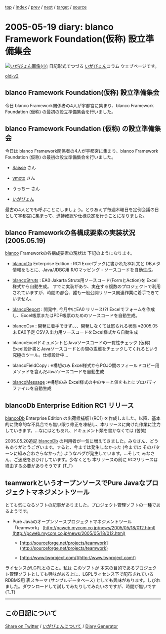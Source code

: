 [top](https://igapyon.github.io/diary/) 
 / [index](https://igapyon.github.io/diary/2005/index.html) 
 / [prev](https://igapyon.github.io/diary/2005/ig050518.html) 
 / [next](https://igapyon.github.io/diary/2005/ig050520.html) 
 / [target](https://igapyon.github.io/diary/2005/ig050519.html) 
 / [source](https://github.com/igapyon/diary/blob/gh-pages/2005/ig050519.html.src.md) 

2005-05-19 diary: blanco Framework Foundation(仮称) 設立準備集会
=====================================================================================================
[![いがぴょん画像(小)](https://igapyon.github.io/diary/images/iga200306s.jpg "いがぴょん")](https://igapyon.github.io/diary/memo/memoigapyon.html) 日記形式でつづる [いがぴょん](https://igapyon.github.io/diary/memo/memoigapyon.html)コラム ウェブページです。

[old-v2](ig050519-orig.html)

## blanco Framework Foundation(仮称) 設立準備集会

今日 blanco Framework関係者の4人が宇都宮に集まり、blanco Framework Foundation (仮称) の最初の設立準備集会を行いました。


## blanco Framework Foundation (仮称) の設立準備集会

今日は blanco Framework関係者の4人が宇都宮に集まり、blanco Framework Foundation (仮称) の最初の設立準備集会を行いました。

* [Saisse](http://www.saisse.jp/pukiwiki/pukiwiki.php?Saisse) さん
  
* [ymoto](http://d.hatena.ne.jp/ymoto/) さん
  
* うっちー さん
  
* [いがぴょん](http://www.igapyon.jp/igapyon/diary/memo/memoigapyon.html)

最古の4人とでも呼ぶことにしましょう。とりあえず毎週木曜日を定例会議の日として宇都宮に集まって、進捗確認や仕様決定を行うことになりました。

## blanco Frameworkの各構成要素の実装状況 (2005.05.19)

[blanco](http://www.igapyon.jp/blanco/blanco.ja.html) Frameworkの各構成要素の現状は 下記のようになります。

* [blancoDb](http://www.igapyon.jp/blanco/blancodb.html) Enterprise Edition : RC1
  Excelブックに書かれたSQL文と DBメタ情報をもとに、Java/JDBC用 R/Oマッピング・ソースコードを自動生成。
  
* [blancoStruts](http://www.igapyon.jp/blanco/blancostruts.html) : EA0
  Jakarta Struts用ソースコード(FormとAction)を Excel様式から自動生成。
  すでに実装があり、実在する複数のプロジェクトで利用されていますが、時間の都合、誰も一般公開リリース関連作業に着手できていません。
  
* [blancoReport](http://www.igapyon.jp/blanco/blancoreport.html) : 開発中, 今月中にEA0 リリース(?)
  Excelでフォームを作成し、Excel帳票またはPDF帳票のためのソースコードを自動生成。

* blancoCsv : 開発に着手できず、、、開発しなくては怒られる状態 ※2005.05末 EA0予定
  CSV入出力用ソースコードをExcel様式から自動生成
  
* blancoExcelドキュメントとJavaソースコードの一貫性チェック (仮称)
  Excel設計書とJavaソースコードとの間の乖離をチェックしてくれるという究極のツール。仕様設計中…
  
* blancoFieldCopy : ※構想のみ
  Excel様式からPOJO間のフィールドコピー用メソッドを含んだJavaソースコードを自動生成
  
* [blancoMessage](http://www.igapyon.jp/blanco/blancomessage.html) :※構想のみ
  Excel様式の中のキーと値をもとにプロパティファイルを自動生成

## blancoDb Enterprise Edition RC1 リリース

[blancoDb](http://www.igapyon.jp/blanco/blancodb.html) Enterprise Edition の出荷候補版1 (RC1) を作成しました。以降、基本的に致命的な不具合でも無い限り修正を凍結し、本リリースに向けた作業に注力していきます。…なにはともあれ、ドキュメント類を書かなくては (苦笑)

2005.05.20追記 [blancoDb](http://www.igapyon.jp/blanco/blancodb.html) の利用者が一気に増えてきました。みなさん、どうもありがとうございます。すると、今までは発生しなかった
(今までは そのパターンに組み合わさらなかった) ようなバグが発生しています。…そして みなさん、ご迷惑をおかけしています。少なくとも 本リリースの前に RC2リリースは経由する必要がありそうです (T_T)

## teamworkというオープンソースでPure Javaなプロジェクトマネジメントツール

とても気になるソフトの記事がありました。プロジェクト管理ソフトの一種であるようです。

* Pure Javaのオープンソースプロジェクトマネジメントツール 「teamwork」
  [http://pcweb.mycom.co.jp/news/2005/05/18/012.html](http://pcweb.mycom.co.jp/news/2005/05/18/012.html)
  
  * [http://sourceforge.net/projects/teamwork](http://sourceforge.net/projects/teamwork)
    
  * [http://www.twproject.com/](http://www.twproject.com/)
  

ライセンスがLGPLとのこと。私は このソフトが 本来の目的であるプロジェクト管理ソフトとしても興味がある上に、LGPLライセンス下で配布されている
RDBMS用 表スキーマ (サンプルデータベース) としても興味があります。しびれました。ダウンロードして試してみたりしてみたいのですが、時間が無いです (T_T)

----------------------------------------------------------------------------------------------------

## この日記について

[Share on Twitter](https://twitter.com/intent/tweet?hashtags=igapyon%2Cdiary%2C%E3%81%84%E3%81%8C%E3%81%B4%E3%82%87%E3%82%93&text=blanco+Framework+Foundation%28%E4%BB%AE%E7%A7%B0%29+%E8%A8%AD%E7%AB%8B%E6%BA%96%E5%82%99%E9%9B%86%E4%BC%9A&url=https%3A%2F%2Figapyon.github.io%2Fdiary%2F2005%2Fig050519.html) / [いがぴょんについて](https://igapyon.github.io/diary/memo/memoigapyon.html) / [Diary Generator](https://github.com/igapyon/igapyonv3)
